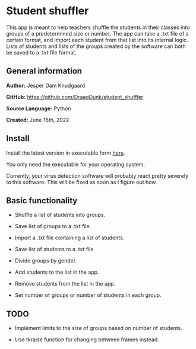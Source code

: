 # Student shuffler

This app is meant to help teachers shuffle the students in their classes into groups of a predetermined size or number. The app can take a .txt file of a certain format, and import each student from that list into its internal logic. Lists of students and lists of the groups created by the software can both be saved to a .txt file format.

## General information

**Author:** Jesper Dam Knudgaard

**GitHub:** https://github.com/DraagDunk/student_shuffler

**Source Language:** Python

**Created:** June 16th, 2022

## Install

Install the latest version in executable form [here](https://github.com/DraagDunk/student_shuffler/releases/latest).

You only need the executable for your operating system.

Currently, your virus detection software will probably react pretty severely to this software. This will be fixed as soon as I figure out how.

## Basic functionality

* Shuffle a list of students into groups.

* Save list of groups to a .txt file.

* Import a .txt file containing a list of students.

* Save list of students to a .txt file.

* Divide groups by gender.

* Add students to the list in the app.

* Remove students from the list in the app.

* Set number of groups or number of students in each group.
 
 ## TODO

 * Implement limits to the size of groups based on number of students.

 * Use tkraise function for changing between frames instead.

